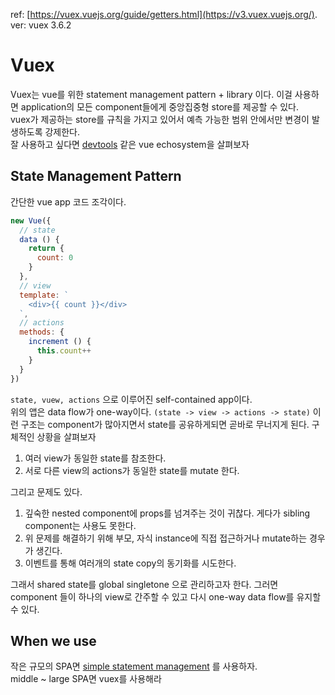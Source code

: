 ref: [https://vuex.vuejs.org/guide/getters.html](https://v3.vuex.vuejs.org/). 
ver: vuex 3.6.2

# Vuex
Vuex는 vue를 위한 statement management pattern + library 이다. 이걸 사용하면 application의 모든 component들에게 중앙집중형 store를 제공할 수 있다.  
vuex가 제공하는 store를 규칙을 가지고 있어서 예측 가능한 범위 안에서만 변경이 발생하도록 강제한다.  
잘 사용하고 싶다면 [devtools](https://github.com/vuejs/devtools) 같은 vue echosystem을 살펴보자  


## State Management Pattern
간단한 vue app 코드 조각이다.
```js
new Vue({
  // state
  data () {
    return {
      count: 0
    }
  },
  // view
  template: `
    <div>{{ count }}</div>
  `,
  // actions
  methods: {
    increment () {
      this.count++
    }
  }
})
```

`state, vuew, actions` 으로 이루어진 self-contained app이다.  
위의 앱은 data flow가 one-way이다. `(state -> view -> actions -> state)` 이런 구조는 component가 많아지면서 state를 공유하게되면 곧바로 무너지게 된다. 구체적인 상황을 살펴보자  

1. 여러 view가 동일한 state를 참조한다.
2. 서로 다른 view의 actions가 동일한 state를 mutate 한다.

그리고 문제도 있다.

1.  깊숙한 nested component에 props를 넘겨주는 것이 귀찮다. 게다가 sibling component는 사용도 못한다.
2.  위 문제를 해결하기 위해 부모, 자식 instance에 직접 접근하거나 mutate하는 경우가 생긴다.
3.  이벤트를 통해 여러개의 state copy의 동기화를 시도한다.


그래서 shared state를 global singletone 으로 관리하고자 한다. 그러면 component 들이 하나의 view로 간주할 수 있고 다시 one-way data flow를 유지할 수 있다. 

## When we use
작은 규모의 SPA면 [simple statement management](https://vuejs.org/guide/scaling-up/state-management.html#what-is-state-management) 를 사용하자.  
middle ~ large SPA면 vuex를 사용해라


